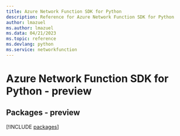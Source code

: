 ```yaml
---
title: Azure Network Function SDK for Python
description: Reference for Azure Network Function SDK for Python
author: lmazuel
ms.author: lmazuel
ms.data: 04/21/2023
ms.topic: reference
ms.devlang: python
ms.service: networkfunction
---
```

# Azure Network Function SDK for Python - preview
## Packages - preview
[!INCLUDE [packages](network-function-index.md)]